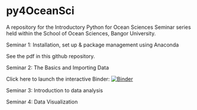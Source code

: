 # py4OceanSci

A repository for the Introductory Python for Ocean Sciences Seminar series held within the School of Ocean Sciences, Bangor University. 

Seminar 1: Installation, set up & package management using Anaconda

See the pdf in this github repository. 

Seminar 2: The Basics and Importing Data 

Click here to launch the interactive Binder: [![Binder](https://mybinder.org/badge_logo.svg)](https://mybinder.org/v2/gh/nia-jones/py4OceanSci/HEAD)

Seminar 3: Introduction to data analysis 


Seminar 4: Data Visualization 
